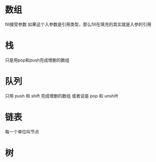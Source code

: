 # 数组
fill接受参数
如果这个入参数是引用类型，那么fill在填充的其实就是入参的引用
# 栈
只是用pop和push完成增删的数组
# 队列
只用 push 和 shift 完成增删的数组
或者说是 pop 和 unshift
# 链表
每一个单位叫节点 
# 树
